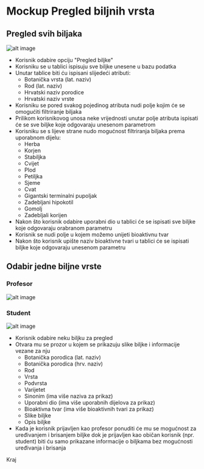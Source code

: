 # Mockup Pregled biljnih vrsta

## Pregled svih biljaka

![alt image](https://user-images.githubusercontent.com/48434065/55734293-957d1780-5a1f-11e9-8059-8b0140843271.PNG)

* Korisnik odabire opciju "Pregled biljke"
* Korisniku se u tablici ispisuju sve biljke unesene u bazu podatka
* Unutar tablice biti ću ispisani slijedeći atributi:
  * Botanička vrsta (lat. naziv)
  * Rod (lat. naziv)
  * Hrvatski naziv porodice
  * Hrvatski naziv vrste
* Korisniku se pored svakog pojedinog atributa nudi polje kojim će se omogućiti filtriranje biljaka
* Prilikom korisnikovog unosa neke vrijednosti unutar polje atributa ispisati će se sve biljke koje odgovaraju unesenom parametrom
* Korisniku se s lijeve strane nudo mogućnost filtriranja biljaka prema uporabnom dijelu:
  * Herba
  * Korjen
  * Stabiljka
  * Cvijet
  * Plod
  * Petiljka
  * Sjeme
  * Cvat
  * Gigantski terminalni pupoljak
  * Zadebljani hipokotil
  * Gomolj
  * Zadebljali korijen
* Nakon što korisnik odabire uporabni dio u tablici će se ispisati sve biljke koje odgovaraju orabranom parametru
* Korisnik se nudi polje u kojem možemo unijeti bioaktivnu tvar
* Nakon što korisnik upište naziv bioaktivne tvari u tablici će se ispisati biljke koje odgovaraju unesenom parametru

## Odabir jedne biljne vrste

### Profesor
![alt image](https://user-images.githubusercontent.com/48434065/55734299-98780800-5a1f-11e9-829f-cee8a59ada06.JPG)

### Student
![alt image](https://user-images.githubusercontent.com/48434065/55734301-99109e80-5a1f-11e9-87f5-0b97f042e55b.JPG)

* Korisnik odabire neku biljku za pregled
* Otvara mu se prozor u kojem se prikazuju slike biljke i informacije vezane za nju
  * Botanička porodica (lat. naziv)
  * Botanička porodica (hrv. naziv)
  * Rod
  * Vrsta
  * Podvrsta
  * Varijetet
  * Sinonim (ima više naziva za prikaz)
  * Uporabni dio (ima više uporabnih dijelova za prikaz)
  * Bioaktivna tvar (ima više bioaktivnih tvari za prikaz)
  * Slike biljke 
  * Opis biljke
* Kada je korisnik prijavljen kao profesor ponuditi će mu se mogućnost za uređivanjem i brisanjem biljke dok je prijavljen kao običan korisnik (npr. student) biti ću samo prikazane informacije o biljkama bez mogućnosti uređivanja i brisanja

Kraj
